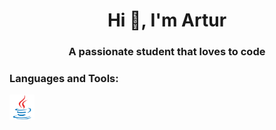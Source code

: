 <h1 align="center">Hi 👋, I'm Artur</h1>
<h3 align="center">A passionate student that loves to code</h3>


<h3 align="left">Languages and Tools:</h3>
<p align="left"> <a href="https://www.java.com" target="_blank" rel="noreferrer"> <img src="https://raw.githubusercontent.com/devicons/devicon/master/icons/java/java-original.svg" alt="java" width="40" height="40"/> </a>

